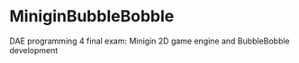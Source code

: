 # MiniginBubbleBobble
DAE programming 4 final exam: Minigin 2D game engine and BubbleBobble development

